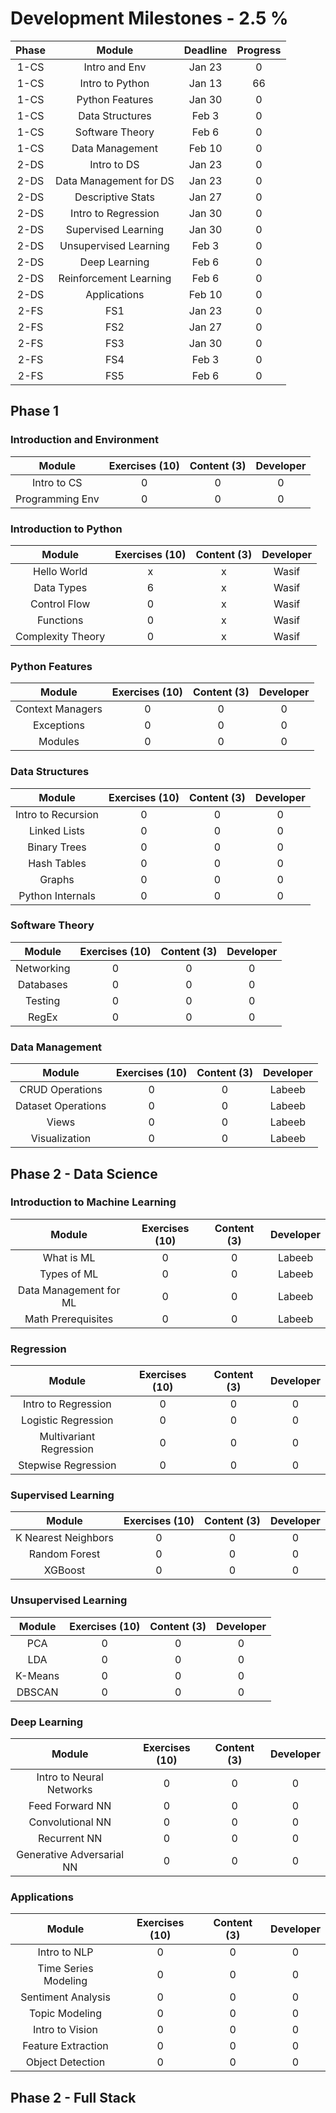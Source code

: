 # Development Milestones - 2.5 %

|Phase |    Module              | Deadline       | Progress       | 
|:----:|:----------------------:|:--------------:|:--------------:|
| 1-CS | Intro and Env          | Jan 23         | 0              |
| 1-CS | Intro to Python        | Jan 13         | 66             |
| 1-CS | Python Features        | Jan 30         | 0              |
| 1-CS | Data Structures        | Feb 3          | 0              |
| 1-CS | Software Theory        | Feb 6          | 0              |
| 1-CS | Data Management        | Feb 10         | 0              |
| 2-DS | Intro to DS            | Jan 23         | 0              |
| 2-DS | Data Management for DS | Jan 23         | 0              |
| 2-DS | Descriptive Stats      | Jan 27         | 0              |
| 2-DS | Intro to Regression    | Jan 30         | 0              |
| 2-DS | Supervised Learning    | Jan 30         | 0              |
| 2-DS | Unsupervised Learning  | Feb 3          | 0              |
| 2-DS | Deep Learning          | Feb 6          | 0              |
| 2-DS | Reinforcement Learning | Feb 6          | 0              |
| 2-DS | Applications           | Feb 10         | 0              |
| 2-FS | FS1                    | Jan 23         | 0              |
| 2-FS | FS2                    | Jan 27         | 0              |
| 2-FS | FS3                    | Jan 30         | 0              |
| 2-FS | FS4                    | Feb 3          | 0              |
| 2-FS | FS5                    | Feb 6          | 0              |

## Phase 1

### Introduction and Environment

|    Module         | Exercises (10) |  Content (3)  | Developer |
|:-----------------:|:--------------:|:-------------:|:---------:|
| Intro to CS       | 0              | 0             | 0         |
| Programming Env   | 0              | 0             | 0         |

### Introduction to Python

|    Module         | Exercises (10) |  Content (3)  | Developer |
|:-----------------:|:--------------:|:-------------:|:---------:|
| Hello World       | x              | x             | Wasif     |
| Data Types        | 6              | x             | Wasif     |
| Control Flow      | 0              | x             | Wasif     |
| Functions         | 0              | x             | Wasif     |
| Complexity Theory | 0              | x             | Wasif     |

### Python Features

|    Module         | Exercises (10) |  Content (3)  | Developer |
|:-----------------:|:--------------:|:-------------:|:---------:|
| Context Managers  | 0              | 0             | 0         |
| Exceptions        | 0              | 0             | 0         |
| Modules           | 0              | 0             | 0         |

### Data Structures

|    Module          | Exercises (10) |  Content (3)  | Developer |
|:------------------:|:--------------:|:-------------:|:---------:|
| Intro to Recursion | 0              | 0             | 0         |
| Linked Lists       | 0              | 0             | 0         |
| Binary Trees       | 0              | 0             | 0         |
| Hash Tables        | 0              | 0             | 0         |
| Graphs             | 0              | 0             | 0         |
| Python Internals   | 0              | 0             | 0         |

### Software Theory

|    Module         | Exercises (10) |  Content (3)  | Developer |
|:-----------------:|:--------------:|:-------------:|:---------:|
| Networking        | 0              | 0             | 0         |
| Databases         | 0              | 0             | 0         |
| Testing           | 0              | 0             | 0         |
| RegEx             | 0              | 0             | 0         |


### Data Management

|    Module          | Exercises (10) |  Content (3)  | Developer |
|:------------------:|:--------------:|:-------------:|:---------:|
| CRUD Operations    | 0              | 0             | Labeeb    |
| Dataset Operations | 0              | 0             | Labeeb    |
| Views              | 0              | 0             | Labeeb    |
| Visualization      | 0              | 0             | Labeeb    |

## Phase 2 - Data Science

### Introduction to Machine Learning

|    Module              | Exercises (10) |  Content (3)  | Developer |
|:----------------------:|:--------------:|:-------------:|:---------:|
| What is ML             | 0              | 0             | Labeeb    |
| Types of ML            | 0              | 0             | Labeeb    |
| Data Management for ML | 0              | 0             | Labeeb    |
| Math Prerequisites     | 0              | 0             | Labeeb    |

### Regression

|    Module               | Exercises (10) |  Content (3)  | Developer |
|:-----------------------:|:--------------:|:-------------:|:---------:|
| Intro to Regression     | 0              | 0             | 0         |
| Logistic Regression     | 0              | 0             | 0         |
| Multivariant Regression | 0              | 0             | 0         |
| Stepwise Regression     | 0              | 0             | 0         |

### Supervised Learning

|    Module               | Exercises (10) |  Content (3)  | Developer |
|:-----------------------:|:--------------:|:-------------:|:---------:|
| K Nearest Neighbors     | 0              | 0             | 0         |
| Random Forest           | 0              | 0             | 0         |
| XGBoost                 | 0              | 0             | 0         |
  
### Unsupervised Learning

|    Module | Exercises (10) |  Content (3)  | Developer |
|:---------:|:--------------:|:-------------:|:---------:|
| PCA       | 0              | 0             | 0         |
| LDA       | 0              | 0             | 0         |
| K-Means   | 0              | 0             | 0         |
| DBSCAN    | 0              | 0             | 0         |

### Deep Learning

|    Module                 | Exercises (10) |  Content (3)  | Developer |
|:-------------------------:|:--------------:|:-------------:|:---------:|
| Intro to Neural Networks  | 0              | 0             | 0         |
| Feed Forward NN           | 0              | 0             | 0         |
| Convolutional NN          | 0              | 0             | 0         |
| Recurrent NN              | 0              | 0             | 0         |
| Generative Adversarial NN | 0              | 0             | 0         |

### Applications

|    Module            | Exercises (10) |  Content (3)  | Developer |
|:--------------------:|:--------------:|:-------------:|:---------:|
| Intro to NLP         | 0              | 0             | 0         |
| Time Series Modeling | 0              | 0             | 0         |
| Sentiment Analysis   | 0              | 0             | 0         |
| Topic Modeling       | 0              | 0             | 0         |
| Intro to Vision      | 0              | 0             | 0         |
| Feature Extraction   | 0              | 0             | 0         |
| Object Detection     | 0              | 0             | 0         |

## Phase 2 - Full Stack

